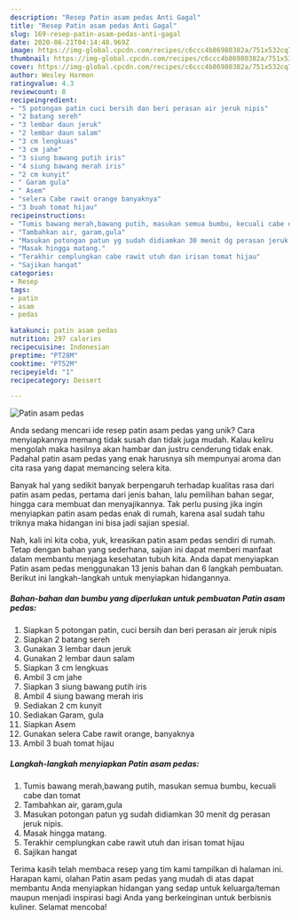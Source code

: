 ```yaml
---
description: "Resep Patin asam pedas Anti Gagal"
title: "Resep Patin asam pedas Anti Gagal"
slug: 169-resep-patin-asam-pedas-anti-gagal
date: 2020-06-21T04:14:48.969Z
image: https://img-global.cpcdn.com/recipes/c6ccc4b86980382a/751x532cq70/patin-asam-pedas-foto-resep-utama.jpg
thumbnail: https://img-global.cpcdn.com/recipes/c6ccc4b86980382a/751x532cq70/patin-asam-pedas-foto-resep-utama.jpg
cover: https://img-global.cpcdn.com/recipes/c6ccc4b86980382a/751x532cq70/patin-asam-pedas-foto-resep-utama.jpg
author: Wesley Harmon
ratingvalue: 4.3
reviewcount: 8
recipeingredient:
- "5 potongan patin cuci bersih dan beri perasan air jeruk nipis"
- "2 batang sereh"
- "3 lembar daun jeruk"
- "2 lembar daun salam"
- "3 cm lengkuas"
- "3 cm jahe"
- "3 siung bawang putih iris"
- "4 siung bawang merah iris"
- "2 cm kunyit"
- " Garam gula"
- " Asem"
- "selera Cabe rawit orange banyaknya"
- "3 buah tomat hijau"
recipeinstructions:
- "Tumis bawang merah,bawang putih, masukan semua bumbu, kecuali cabe dan tomat"
- "Tambahkan air, garam,gula"
- "Masukan potongan patun yg sudah didiamkan 30 menit dg perasan jeruk nipis."
- "Masak hingga matang."
- "Terakhir cemplungkan cabe rawit utuh dan irisan tomat hijau"
- "Sajikan hangat"
categories:
- Resep
tags:
- patin
- asam
- pedas

katakunci: patin asam pedas 
nutrition: 297 calories
recipecuisine: Indonesian
preptime: "PT28M"
cooktime: "PT52M"
recipeyield: "1"
recipecategory: Dessert

---
```



![Patin asam pedas](https://img-global.cpcdn.com/recipes/c6ccc4b86980382a/751x532cq70/patin-asam-pedas-foto-resep-utama.jpg)

Anda sedang mencari ide resep patin asam pedas yang unik? Cara menyiapkannya memang tidak susah dan tidak juga mudah. Kalau keliru mengolah maka hasilnya akan hambar dan justru cenderung tidak enak. Padahal patin asam pedas yang enak harusnya sih mempunyai aroma dan cita rasa yang dapat memancing selera kita.

Banyak hal yang sedikit banyak berpengaruh terhadap kualitas rasa dari patin asam pedas, pertama dari jenis bahan, lalu pemilihan bahan segar, hingga cara membuat dan menyajikannya. Tak perlu pusing jika ingin menyiapkan patin asam pedas enak di rumah, karena asal sudah tahu triknya maka hidangan ini bisa jadi sajian spesial.




Nah, kali ini kita coba, yuk, kreasikan patin asam pedas sendiri di rumah. Tetap dengan bahan yang sederhana, sajian ini dapat memberi manfaat dalam membantu menjaga kesehatan tubuh kita. Anda dapat menyiapkan Patin asam pedas menggunakan 13 jenis bahan dan 6 langkah pembuatan. Berikut ini langkah-langkah untuk menyiapkan hidangannya.

<!--inarticleads1-->

##### Bahan-bahan dan bumbu yang diperlukan untuk pembuatan Patin asam pedas:

1. Siapkan 5 potongan patin, cuci bersih dan beri perasan air jeruk nipis
1. Siapkan 2 batang sereh
1. Gunakan 3 lembar daun jeruk
1. Gunakan 2 lembar daun salam
1. Siapkan 3 cm lengkuas
1. Ambil 3 cm jahe
1. Siapkan 3 siung bawang putih iris
1. Ambil 4 siung bawang merah iris
1. Sediakan 2 cm kunyit
1. Sediakan  Garam, gula
1. Siapkan  Asem
1. Gunakan selera Cabe rawit orange, banyaknya
1. Ambil 3 buah tomat hijau




<!--inarticleads2-->

##### Langkah-langkah menyiapkan Patin asam pedas:

1. Tumis bawang merah,bawang putih, masukan semua bumbu, kecuali cabe dan tomat
1. Tambahkan air, garam,gula
1. Masukan potongan patun yg sudah didiamkan 30 menit dg perasan jeruk nipis.
1. Masak hingga matang.
1. Terakhir cemplungkan cabe rawit utuh dan irisan tomat hijau
1. Sajikan hangat




Terima kasih telah membaca resep yang tim kami tampilkan di halaman ini. Harapan kami, olahan Patin asam pedas yang mudah di atas dapat membantu Anda menyiapkan hidangan yang sedap untuk keluarga/teman maupun menjadi inspirasi bagi Anda yang berkeinginan untuk berbisnis kuliner. Selamat mencoba!
